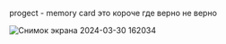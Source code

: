 progect - memory card это короче где верно не верно


![Снимок экрана 2024-03-30 162034](https://github.com/ktyptyt22812/myprogegts/assets/165475304/9700e6e4-0a0f-4cb8-b23b-bc3571d8c751)
